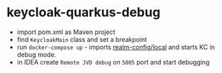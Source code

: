 # keycloak-quarkus-debug
 
* import pom.xml as Maven project
* find `KeycloakMain` class and set a breakpoint
* run `docker-compose up` - imports [realm-config/local](./realm-config/local) and starts KC in debug mode. 
* in IDEA create `Remote JVD debug` on `5005` port and start debugging